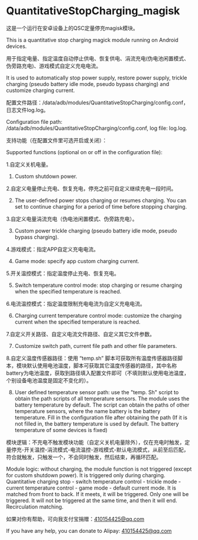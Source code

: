 # QuantitativeStopCharging_magisk
这是一个运行在安卓设备上的QSC定量停充magisk模块。

This is a quantitative stop charging magick module running on Android devices.

用于指定电量、指定温度自动停止供电、恢复供电、涓流充电(伪电池闲置模式、伪旁路充电)、游戏模式自定义充电电流。

It is used to automatically stop power supply, restore power supply, trickle charging (pseudo battery idle mode, pseudo bypass charging) and customize charging current.

配置文件路径：/data/adb/modules/QuantitativeStopCharging/config.conf，日志文件log.log。

Configuration file path: /data/adb/modules/QuantitativeStopCharging/config.conf, log file: log.log.

支持功能（在配置文件里可选开启或关闭）：

Supported functions (optional on or off in the configuration file):

1.自定义关机电量。

1. Custom shutdown power.

2.自定义电量停止充电、恢复充电，停充之前可自定义继续充电一段时间。

2. The user-defined power stops charging or resumes charging. You can set to continue charging for a period of time before stopping charging.

3.自定义电量涓流充电（伪电池闲置模式、伪旁路充电）。

3. Custom power trickle charging (pseudo battery idle mode, pseudo bypass charging).

4.游戏模式：指定APP自定义充电电流。

4. Game mode: specify app custom charging current.

5.开关温控模式：指定温度停止充电、恢复充电。

5. Switch temperature control mode: stop charging or resume charging when the specified temperature is reached.

6.电流温控模式：指定温度限制充电电流为自定义充电电流。

6. Charging current temperature control mode: customize the charging current when the specified temperature is reached.

7.自定义开关路径、自定义电流文件路径、自定义其它文件参数。

7. Customize switch path, current file path and other file parameters.

8.自定义温度传感器路径：使用 “temp.sh” 脚本可获取所有温度传感器路径脚本，模块默认使用电池温度，脚本可获取其它温度传感器的路径，其中名称battery为电池温度，获取到路径填入配置文件即可（不填则默认使用电池温度，个别设备电池温度是固定不变化的）。

8. User defined temperature sensor path: use the "temp. Sh" script to obtain the path scripts of all temperature sensors. The module uses the battery temperature by default. The script can obtain the paths of other temperature sensors, where the name battery is the battery temperature. Fill in the configuration file after obtaining the path (If it is not filled in, the battery temperature is used by default. The battery temperature of some devices is fixed) 

模块逻辑：不充电不触发模块功能（自定义关机电量除外），仅在充电时触发，定量停充-开关温控-涓流模式-电流温控-游戏模式-默认电流模式，从前至后匹配，符合就触发，只触发一个，不会同时触发，然后结束，再循环匹配。

Module logic: without charging, the module function is not triggered (except for custom shutdown power). It is triggered only during charging. Quantitative charging stop - switch temperature control - trickle mode - current temperature control - game mode - default current mode. It is matched from front to back. If it meets, it will be triggered. Only one will be triggered. It will not be triggered at the same time, and then it will end. Recirculation matching.

如果对你有帮助，可向我支付宝捐赠：410154425@qq.com

If you have any help, you can donate to Alipay: 410154425@qq.com
